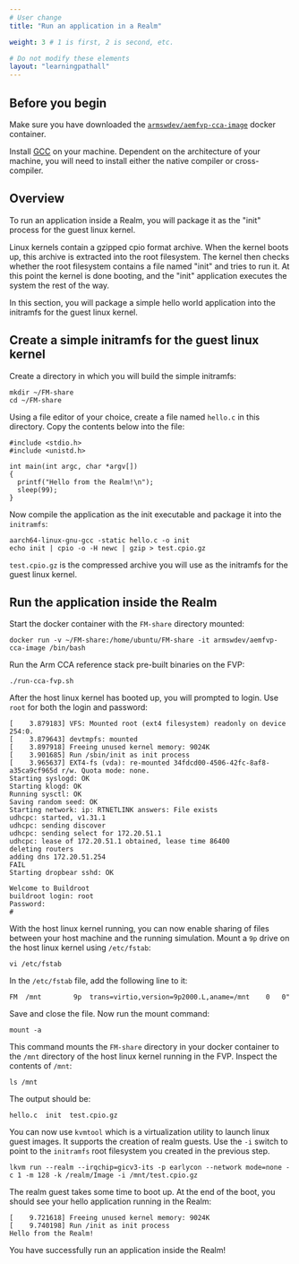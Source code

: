 ```yaml
---
# User change
title: "Run an application in a Realm"

weight: 3 # 1 is first, 2 is second, etc.

# Do not modify these elements
layout: "learningpathall"
---
```


## Before you begin

Make sure you have downloaded the [`armswdev/aemfvp-cca-image`](https://hub.docker.com/r/armswdev/aemfvp-cca-image) docker container.

Install [GCC](/install-guides/gcc/) on your machine. Dependent on the architecture of your machine, you will need to install either the native compiler or cross-compiler.

## Overview

To run an application inside a Realm, you will package it as the "init" process for the guest linux kernel. 

Linux kernels contain a gzipped cpio format archive. When the kernel boots up, this archive is extracted into the root filesystem. The kernel then checks whether the root filesystem contains a file named "init" and tries to run it. At this point the kernel is done booting, and the "init" application executes the system the rest of the way. 

In this section, you will package a simple hello world application into the initramfs for the guest linux kernel. 

## Create a simple initramfs for the guest linux kernel

Create a directory in which you will build the simple initramfs:

```console
mkdir ~/FM-share
cd ~/FM-share
```
Using a file editor of your choice, create a file named `hello.c` in this directory. Copy the contents below into the file:

```console
#include <stdio.h>
#include <unistd.h>

int main(int argc, char *argv[])
{
  printf("Hello from the Realm!\n");
  sleep(99);
}
```

Now compile the application as the init executable and package it into the `initramfs`:

```console
aarch64-linux-gnu-gcc -static hello.c -o init
echo init | cpio -o -H newc | gzip > test.cpio.gz
```
`test.cpio.gz` is the compressed archive you will use as the initramfs for the guest linux kernel.

## Run the application inside the Realm 

Start the docker container with the `FM-share` directory mounted:

```console
docker run -v ~/FM-share:/home/ubuntu/FM-share -it armswdev/aemfvp-cca-image /bin/bash
```
Run the Arm CCA reference stack pre-built binaries on the FVP:

```console
./run-cca-fvp.sh
```
After the host linux kernel has booted up, you will prompted to login. Use `root` for both the login and password:

```output
[    3.879183] VFS: Mounted root (ext4 filesystem) readonly on device 254:0.
[    3.879643] devtmpfs: mounted
[    3.897918] Freeing unused kernel memory: 9024K
[    3.901685] Run /sbin/init as init process
[    3.965637] EXT4-fs (vda): re-mounted 34fdcd00-4506-42fc-8af8-a35ca9cf965d r/w. Quota mode: none.
Starting syslogd: OK
Starting klogd: OK
Running sysctl: OK
Saving random seed: OK
Starting network: ip: RTNETLINK answers: File exists
udhcpc: started, v1.31.1
udhcpc: sending discover
udhcpc: sending select for 172.20.51.1
udhcpc: lease of 172.20.51.1 obtained, lease time 86400
deleting routers
adding dns 172.20.51.254
FAIL
Starting dropbear sshd: OK

Welcome to Buildroot
buildroot login: root
Password:
#
```
With the host linux kernel running, you can now enable sharing of files between your host machine and the running simulation. Mount a `9p` drive on the host linux kernel using `/etc/fstab`:

```console
vi /etc/fstab
```
In the `/etc/fstab` file, add the following line to it:

```console
FM	/mnt		9p	trans=virtio,version=9p2000.L,aname=/mnt	0 	0"
```
Save and close the file. Now run the mount command:

```console
mount -a
```
This command mounts the `FM-share` directory in your docker container to the `/mnt` directory of the host linux kernel running in the FVP. Inspect the contents of `/mnt`:

```console
ls /mnt
```

The output should be:
```output
hello.c  init  test.cpio.gz
```
You can now use `kvmtool` which is a virtualization utility to launch linux guest images. It supports the creation of realm guests. Use the `-i` switch to point to the `initramfs` root filesystem you created in the previous step.

```console
lkvm run --realm --irqchip=gicv3-its -p earlycon --network mode=none -c 1 -m 128 -k /realm/Image -i /mnt/test.cpio.gz
```
The realm guest takes some time to boot up. At the end of the boot, you should see your hello application running in the Realm:

```output
[    9.721618] Freeing unused kernel memory: 9024K
[    9.740198] Run /init as init process
Hello from the Realm!
```
You have successfully run an application inside the Realm!


